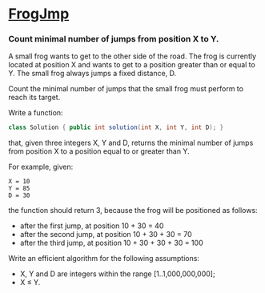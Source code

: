 # [FrogJmp](https://app.codility.com/programmers/lessons/3-time_complexity/frog_jmp/)

### Count minimal number of jumps from position X to Y.

A small frog wants to get to the other side of the road. The frog is currently located at position X and wants to get to a position greater than or equal to Y. The small frog always jumps a fixed distance, D.

Count the minimal number of jumps that the small frog must perform to reach its target.

Write a function:
```java
class Solution { public int solution(int X, int Y, int D); }
```
that, given three integers X, Y and D, returns the minimal number of jumps from position X to a position equal to or greater than Y.

For example, given:
  ```
  X = 10
  Y = 85
  D = 30
  ```
the function should return 3, because the frog will be positioned as follows:

* after the first jump, at position 10 + 30 = 40
* after the second jump, at position 10 + 30 + 30 = 70
* after the third jump, at position 10 + 30 + 30 + 30 = 100

Write an efficient algorithm for the following assumptions:

* X, Y and D are integers within the range [1..1,000,000,000];
* X ≤ Y.

